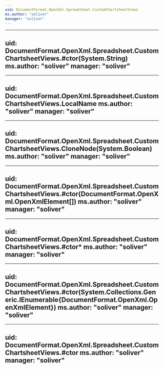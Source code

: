 ```yaml
---
uid: DocumentFormat.OpenXml.Spreadsheet.CustomChartsheetViews
ms.author: "soliver"
manager: "soliver"
---
```


---
uid: DocumentFormat.OpenXml.Spreadsheet.CustomChartsheetViews.#ctor(System.String)
ms.author: "soliver"
manager: "soliver"
---

---
uid: DocumentFormat.OpenXml.Spreadsheet.CustomChartsheetViews.LocalName
ms.author: "soliver"
manager: "soliver"
---

---
uid: DocumentFormat.OpenXml.Spreadsheet.CustomChartsheetViews.CloneNode(System.Boolean)
ms.author: "soliver"
manager: "soliver"
---

---
uid: DocumentFormat.OpenXml.Spreadsheet.CustomChartsheetViews.#ctor(DocumentFormat.OpenXml.OpenXmlElement[])
ms.author: "soliver"
manager: "soliver"
---

---
uid: DocumentFormat.OpenXml.Spreadsheet.CustomChartsheetViews.#ctor*
ms.author: "soliver"
manager: "soliver"
---

---
uid: DocumentFormat.OpenXml.Spreadsheet.CustomChartsheetViews.#ctor(System.Collections.Generic.IEnumerable{DocumentFormat.OpenXml.OpenXmlElement})
ms.author: "soliver"
manager: "soliver"
---

---
uid: DocumentFormat.OpenXml.Spreadsheet.CustomChartsheetViews.#ctor
ms.author: "soliver"
manager: "soliver"
---

